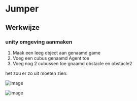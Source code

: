 # Jumper

## Werkwijze

### unity omgeving aanmaken

1. Maak een leeg object aan genaamd game
2. Voeg een cubus genaamd Agent toe
3. Voeg nog 2 cubussen toe gnaamd obstacle en obstacle2

 het zou er zo uit moeten zien:
 
   ![image](https://github.com/AP-IT-GH/jumper-assignment-inge129116/assets/113992394/9fd46a9f-6623-4a4a-9fce-46fea0d17ac4)


![image](https://github.com/AP-IT-GH/jumper-assignment-inge129116/assets/113992394/1b06bf66-4bbb-44b4-9790-09ac744e40ed)
